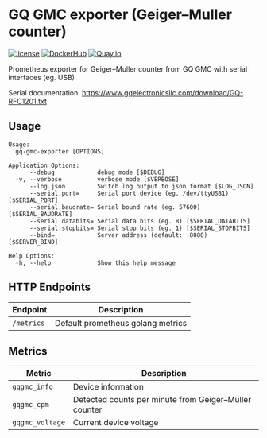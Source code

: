 GQ GMC exporter (Geiger–Muller counter)
=========================================

[![license](https://img.shields.io/github/license/webdevops/gq-gmc-exporter.svg)](https://github.com/webdevops/gq-gmc-exporter/blob/master/LICENSE)
[![DockerHub](https://img.shields.io/badge/DockerHub-webdevops%2Fgq--gmc--exporter-blue)](https://hub.docker.com/r/webdevops/gq-gmc-exporter/)
[![Quay.io](https://img.shields.io/badge/Quay.io-webdevops%2Fgq--gmc--exporter-blue)](https://quay.io/repository/webdevops/gq-gmc-exporter)

Prometheus exporter for Geiger–Muller counter from GQ GMC with serial interfaces (eg. USB)

Serial documentation: https://www.gqelectronicsllc.com/download/GQ-RFC1201.txt

Usage
-----

```
Usage:
  gq-gmc-exporter [OPTIONS]

Application Options:
      --debug            debug mode [$DEBUG]
  -v, --verbose          verbose mode [$VERBOSE]
      --log.json         Switch log output to json format [$LOG_JSON]
      --serial.port=     Serial port device (eg. /dev/ttyUSB1) [$SERIAL_PORT]
      --serial.baudrate= Serial bound rate (eg. 57600) [$SERIAL_BAUDRATE]
      --serial.databits= Serial data bits (eg. 8) [$SERIAL_DATABITS]
      --serial.stopbits= Serial stop bits (eg. 1) [$SERIAL_STOPBITS]
      --bind=            Server address (default: :8080) [$SERVER_BIND]

Help Options:
  -h, --help             Show this help message
```

HTTP Endpoints
--------------

| Endpoint                       | Description                                                                         |
|--------------------------------|-------------------------------------------------------------------------------------|
| `/metrics`                     | Default prometheus golang metrics                                                   |

Metrics
-------

| Metric                               | Description                                                                    |
|--------------------------------------|--------------------------------------------------------------------------------|
| `gqgmc_info`                         | Device information                                                             |
| `gqgmc_cpm`                          | Detected counts per minute from Geiger–Muller counter                          |
| `gqgmc_voltage`                      | Current device voltage                                                         |

